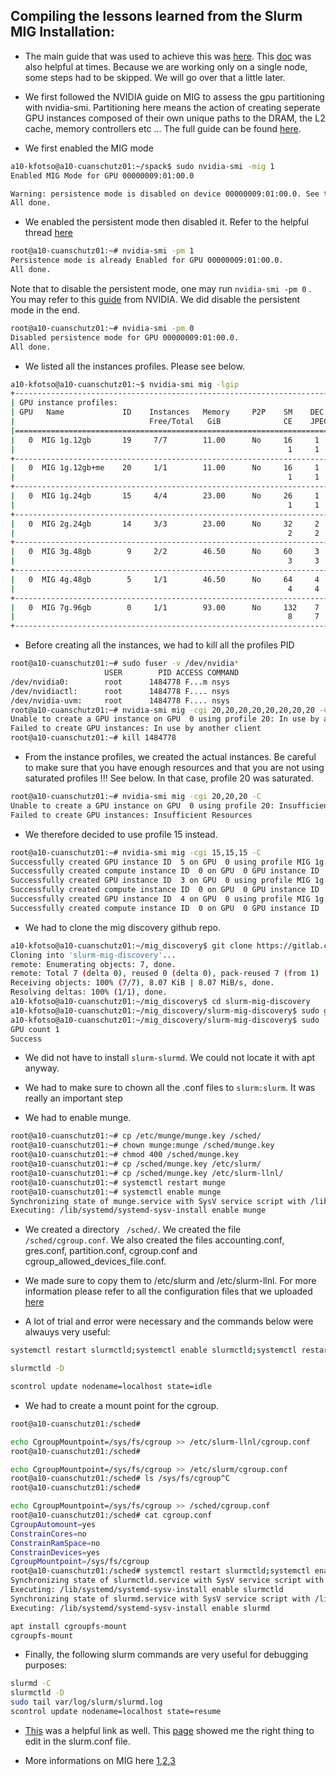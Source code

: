 Compiling the lessons learned from the Slurm MIG Installation:
--------------------------------------------------------------

* The main guide that was used to achieve this was [here](https://techcommunity.microsoft.com/t5/azure-high-performance-computing/creating-a-slurm-cluster-for-scheduling-nvidia-mig-based-gpu/ba-p/4183835). This [doc](https://drtailor.medium.com/how-to-setup-slurm-on-ubuntu-20-04-for-single-node-work-scheduling-6cc909574365) was also helpful at times.
Because we are working only on a single node, some steps had to be skipped. We will go over that a little later.

* We first followed the NVIDIA guide on MIG to assess the gpu partitioning with nvidia-smi. Partitioning here means the action of creating seperate GPU instances composed of their own unique paths to the DRAM, the L2 cache, memory controllers etc ...
  The full guide can be found [here](https://docs.nvidia.com/datacenter/tesla/mig-user-guide/index.html).

* We first enabled the MIG mode

```bash
a10-kfotso@a10-cuanschutz01:~/spack$ sudo nvidia-smi -mig 1
Enabled MIG Mode for GPU 00000009:01:00.0

Warning: persistence mode is disabled on device 00000009:01:00.0. See the Known Issues section of the nvidia-smi(1) man page for more information. Run with [--help | -h] switch to get more information on how to enable persistence mode.
All done.
```

* We enabled the persistent mode then disabled it. Refer to the helpful thread [here](https://forums.developer.nvidia.com/t/nvidia-persistenced-failed-to-initialize-check-syslog-for-more-details/74052/4)

```bash
root@a10-cuanschutz01:~# nvidia-smi -pm 1
Persistence mode is already Enabled for GPU 00000009:01:00.0.
All done.
```

Note that to disable the persistent mode, one may run ```nvidia-smi -pm 0``` . You may refer to this [guide](https://docs.nvidia.com/deploy/driver-persistence/index.html#persistence-daemon) from NVIDIA.
We did disable the persistent mode in the end.

```bash
root@a10-cuanschutz01:~# nvidia-smi -pm 0
Disabled persistence mode for GPU 00000009:01:00.0.
All done.
```

* We listed all the instances profiles. Please see below.

```bash
a10-kfotso@a10-cuanschutz01:~$ nvidia-smi mig -lgip
+-----------------------------------------------------------------------------+
| GPU instance profiles:                                                      |
| GPU   Name             ID    Instances   Memory     P2P    SM    DEC   ENC  |
|                              Free/Total   GiB              CE    JPEG  OFA  |
|=============================================================================|
|   0  MIG 1g.12gb       19     7/7        11.00      No     16     1     0   |
|                                                             1     1     0   |
+-----------------------------------------------------------------------------+
|   0  MIG 1g.12gb+me    20     1/1        11.00      No     16     1     0   |
|                                                             1     1     1   |
+-----------------------------------------------------------------------------+
|   0  MIG 1g.24gb       15     4/4        23.00      No     26     1     0   |
|                                                             1     1     0   |
+-----------------------------------------------------------------------------+
|   0  MIG 2g.24gb       14     3/3        23.00      No     32     2     0   |
|                                                             2     2     0   |
+-----------------------------------------------------------------------------+
|   0  MIG 3g.48gb        9     2/2        46.50      No     60     3     0   |
|                                                             3     3     0   |
+-----------------------------------------------------------------------------+
|   0  MIG 4g.48gb        5     1/1        46.50      No     64     4     0   |
|                                                             4     4     0   |
+-----------------------------------------------------------------------------+
|   0  MIG 7g.96gb        0     1/1        93.00      No     132    7     0   |
|                                                             8     7     1   |
+-----------------------------------------------------------------------------+

```

* Before creating all the instances, we had to kill all the profiles PID

```bash
root@a10-cuanschutz01:~# sudo fuser -v /dev/nvidia*
                     USER        PID ACCESS COMMAND
/dev/nvidia0:        root      1484778 F...m nsys
/dev/nvidiactl:      root      1484778 F.... nsys
/dev/nvidia-uvm:     root      1484778 F.... nsys
root@a10-cuanschutz01:~# nvidia-smi mig -cgi 20,20,20,20,20,20,20,20 -C
Unable to create a GPU instance on GPU  0 using profile 20: In use by another client
Failed to create GPU instances: In use by another client
root@a10-cuanschutz01:~# kill 1484778
```

* From the instance profiles, we created the actual instances. Be careful to make sure that you have enough resources and that you are not using saturated profiles !!! See below.
  In that case, profile 20 was saturated.

```bash
root@a10-cuanschutz01:~# nvidia-smi mig -cgi 20,20,20 -C
Unable to create a GPU instance on GPU  0 using profile 20: Insufficient Resources
Failed to create GPU instances: Insufficient Resources
```

* We therefore decided to use profile 15 instead.
```bash
root@a10-cuanschutz01:~# nvidia-smi mig -cgi 15,15,15 -C
Successfully created GPU instance ID  5 on GPU  0 using profile MIG 1g.24gb (ID 15)
Successfully created compute instance ID  0 on GPU  0 GPU instance ID  5 using profile MIG 1g.24gb (ID  7)
Successfully created GPU instance ID  3 on GPU  0 using profile MIG 1g.24gb (ID 15)
Successfully created compute instance ID  0 on GPU  0 GPU instance ID  3 using profile MIG 1g.24gb (ID  7)
Successfully created GPU instance ID  4 on GPU  0 using profile MIG 1g.24gb (ID 15)
Successfully created compute instance ID  0 on GPU  0 GPU instance ID  4 using profile MIG 1g.24gb (ID  7)

```

* We had to clone the mig discovery github repo.
```bash
a10-kfotso@a10-cuanschutz01:~/mig_discovery$ git clone https://gitlab.com/nvidia/hpc/slurm-mig-discovery.git
Cloning into 'slurm-mig-discovery'...
remote: Enumerating objects: 7, done.
remote: Total 7 (delta 0), reused 0 (delta 0), pack-reused 7 (from 1)
Receiving objects: 100% (7/7), 8.07 KiB | 8.07 MiB/s, done.
Resolving deltas: 100% (1/1), done.
a10-kfotso@a10-cuanschutz01:~/mig_discovery$ cd slurm-mig-discovery
a10-kfotso@a10-cuanschutz01:~/mig_discovery/slurm-mig-discovery$ sudo gcc -g -o mig -I/usr/local/cuda/include -I/usr/cuda/include mig.c -lnvidia-ml
a10-kfotso@a10-cuanschutz01:~/mig_discovery/slurm-mig-discovery$ sudo ./mig
GPU count 1
Success
```

* We did not have to install ```slurm-slurmd```. We could not locate it with apt anyway.

* We had to make sure to chown all the .conf files to ```slurm:slurm```. It was really an important step

* We had to enable munge.

```bash
root@a10-cuanschutz01:~# cp /etc/munge/munge.key /sched/
root@a10-cuanschutz01:~# chown munge:munge /sched/munge.key
root@a10-cuanschutz01:~# chmod 400 /sched/munge.key
root@a10-cuanschutz01:~# cp /sched/munge.key /etc/slurm/
root@a10-cuanschutz01:~# cp /sched/munge.key /etc/slurm-llnl/
root@a10-cuanschutz01:~# systemctl restart munge
root@a10-cuanschutz01:~# systemctl enable munge
Synchronizing state of munge.service with SysV service script with /lib/systemd/systemd-sysv-install.
Executing: /lib/systemd/systemd-sysv-install enable munge
```
  
* We created a directory ``` /sched/```. We created the file ```/sched/cgroup.conf```. We also created the files accounting.conf, gres.conf, partition.conf, cgroup.conf and cgroup_allowed_devices_file.conf. 

* We made sure to copy them to /etc/slurm and /etc/slurm-llnl.  For more information please refer to all the configuration files that we uploaded [here](https://github.com/kf-cuanschutz/NVIDIA_Grace_Hopper_benchmarking_logs_/tree/main/Daily_installs_loggings/all_final_slurm_mig_config_files_)

* A lot of trial and error were necessary and the commands below were alwauys very useful:

```bash
systemctl restart slurmctld;systemctl enable slurmctld;systemctl restart slurmd;systemctl enable slurmd
```

```bash
slurmctld -D
```

```bash
scontrol update nodename=localhost state=idle
```

* We had to create a mount point for the cgroup.

```bash
root@a10-cuanschutz01:/sched# 

echo CgroupMountpoint=/sys/fs/cgroup >> /etc/slurm-llnl/cgroup.conf
root@a10-cuanschutz01:/sched# 

echo CgroupMountpoint=/sys/fs/cgroup >> /etc/slurm/cgroup.conf
root@a10-cuanschutz01:/sched# ls /sys/fs/cgroup^C
root@a10-cuanschutz01:/sched# 

echo CgroupMountpoint=/sys/fs/cgroup >> /sched/cgroup.conf
root@a10-cuanschutz01:/sched# cat cgroup.conf 
CgroupAutomount=yes
ConstrainCores=no
ConstrainRamSpace=no
ConstrainDevices=yes
CgroupMountpoint=/sys/fs/cgroup
root@a10-cuanschutz01:/sched# systemctl restart slurmctld;systemctl enable slurmctld;systemctl restart slurmd;systemctl enable slurmd
Synchronizing state of slurmctld.service with SysV service script with /lib/systemd/systemd-sysv-install.
Executing: /lib/systemd/systemd-sysv-install enable slurmctld
Synchronizing state of slurmd.service with SysV service script with /lib/systemd/systemd-sysv-install.
Executing: /lib/systemd/systemd-sysv-install enable slurmd

```

```bash
apt install cgroupfs-mount
cgroupfs-mount
```

* Finally, the following slurm commands are very useful for debugging purposes:

```bash
slurmd -C
slurmctld -D
sudo tail var/log/slurm/slurmd.log
scontrol update nodename=localhost state=resume
```

* [This](https://gitlab.com/nvidia/hpc/slurm-mig-discovery) was a helpful link as well. This [page](https://www.reddit.com/r/SLURM/comments/gx2x99/cgroup_v2/) showed me the
  right thing to edit in the slurm.conf file.

* More informations on MIG here [1](https://cloud.google.com/kubernetes-engine/docs/how-to/gpus-multi),[2](https://developer.nvidia.com/blog/getting-the-most-out-of-the-a100-gpu-with-multi-instance-gpu/),[3](https://www.seimaxim.com/kb/gpu/nvidia-a100-mig-cheat-sheat)

